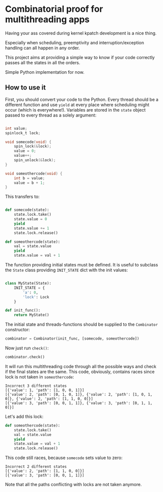 # Combinatorial proof for multithreading apps

Having your ass covered during kernel kpatch development is a nice thing.

Especially when scheduling, preemptivity and interruption/exception handling
can all happen in any order.

This project aims at providing a simple way to know if your code correctly
passes all the states in all the orders.

Simple Python implementation for now.

## How to use it

First, you should convert your code to the Python. Every thread should be a
different function and use `yield` at every place where scheduling might occur
(which is everywhere!). Variables are stored in the `state` object passed to
every thread as a solely argument:

```c

int value;
spinlock_t lock;

void somecode(void) {
	spin_lock(&lock);
	value = 0;
	value++;
	spin_unlock(&lock);
}

void someothercode(void) {
	int b = value;
	value = b + 1;
}
```

This transfers to:

```python

def somecode(state):
	state.lock.take()
	state.value = 0
	yield
	state.value += 1
	state.lock.release()

def someothercode(state):
	val = state.value
	yield
	state.value = val + 1
```

The function providing initial states must be defined. It is useful
to subclass the `State` class providing `INIT_STATE` dict with the init values:

```python

class MyState(State):
	INIT_STATE = {
		'a': 0,
		'lock': Lock
	}

def init_func():
	return MyState()
```

The initial state and threads-functions should be supplied to the `Combinator`
constructor:

```python
combinator = Combinator(init_func, [somecode, someothercode])
```

Now just run `check()`:

```python
combinator.check()
```

It will run this multithreading code through all the possible ways and check if
the final states are the same. This code, obviously, contains races since lock
is not taken in `someothercode`:

```
Incorrect 3 different states
[{'value': 1, 'path': [1, 0, 0, 1]}]
[{'value': 2, 'path': [0, 1, 0, 1]}, {'value': 2, 'path': [1, 0, 1, 0]}, {'value': 2, 'path': [1, 1, 0, 0]}]
[{'value': 3, 'path': [0, 0, 1, 1]}, {'value': 3, 'path': [0, 1, 1, 0]}]
```

Let's add this lock:

```python
def someothercode(state):
	state.lock.take()
	val = state.value
	yield
	state.value = val + 1
	state.lock.release()
```


This code still races, because `somecode` sets value to zero:

```
Incorrect 2 different states
[{'value': 2, 'path': [1, 1, 0, 0]}]
[{'value': 3, 'path': [0, 0, 1, 1]}]
```

Note that all the paths conflicting with locks are not taken anymore.
